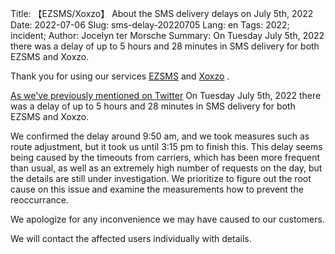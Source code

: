 Title: 【EZSMS/Xoxzo】 About the SMS delivery delays on July 5th, 2022
Date: 2022-07-06
Slug: sms-delay-20220705
Lang: en
Tags: 2022; incident;
Author: Jocelyn ter Morsche
Summary: On Tuesday July 5th, 2022 there was a delay of up to 5 hours and 28 minutes in SMS delivery for both EZSMS and Xoxzo.

Thank you for using our services [EZSMS](https://www.ezsms.biz/ja/) and [Xoxzo](https://www.xoxzo.com/ja/) .

[As we've previously mentioned on Twitter](https://twitter.com/xoxzocom/status/1544159152574201857) On Tuesday July 5th, 2022
there was a delay of up to 5 hours and 28 minutes in SMS delivery for both EZSMS and Xoxzo.

We confirmed the delay around 9:50 am, and we took measures such as route adjustment, but it took us until 3:15 pm to finish this.
This delay seems being caused by the timeouts from carriers, which has been more frequent than usual, 
as well as an extremely high number of requests on the day, but the details are still under investigation.
We prioritize to figure out the root cause on this issue and examine the measurements how to prevent the reoccurrance.<pr>

We apologize for any inconvenience we may have caused to our customers.


We will contact the affected users individually with details.
